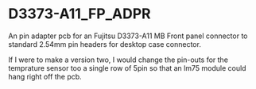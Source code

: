 # D3373-A11_FP_ADPR
An pin adapter pcb for an Fujitsu D3373-A11 MB Front panel connector to standard 2.54mm pin headers for desktop case connector.


If I were to make a version two, I would change the pin-outs for the temprature sensor too a single row of 5pin so that an lm75 module could hang right off the pcb.
